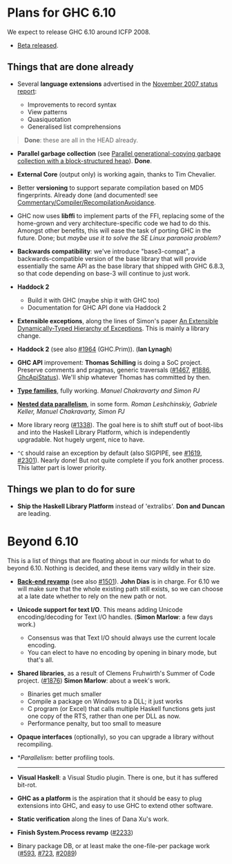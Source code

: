 # Plans for GHC 6.10



We expect to release GHC 6.10 around ICFP 2008.  


-  [
  Beta released](http://www.haskell.org/pipermail/glasgow-haskell-users/2008-September/015539.html). 

## Things that are done already


- Several **language extensions** advertised in the [November 2007 status report](status/nov07):

  - Improvements to record syntax
  - View patterns
  - Quasiquotation
  - Generalised list comprehensions

>
>
> **Done**: these are all in the HEAD already.
>
>

- **Parallel garbage collection** (see [
  Parallel generational-copying garbage collection with a block-structured heap](http://research.microsoft.com/%7Esimonpj/papers/parallel-gc/index.htm)).  **Done**.

- **External Core** (output only) is working again, thanks to Tim Chevalier.

- Better **versioning** to support separate compilation based on MD5 fingerprints. Already done (and documented! see [Commentary/Compiler/RecompilationAvoidance](commentary/compiler/recompilation-avoidance).

- GHC now uses **libffi** to implement parts of the FFI, replacing some of the home-grown and very architecture-specific code we had to do this.  Amongst other benefits, this will ease the task of porting GHC in the future. Done; but *maybe use it to solve the SE Linux paranoia problem?*

- **Backwards compatibility**: we've introduce "base3-compat", a backwards-compatible version of the base library
  that will provide essentially the same API as the base library that shipped with GHC 6.8.3, so that code
  depending on base-3 will continue to just work.

- **Haddock 2**

  - Build it with GHC (maybe ship it with GHC too)
  - Documentation for GHC API done via Haddock 2

- **Extensible exceptions**, along the lines of Simon's paper [
  An Extensible Dynamically-Typed Hierarchy of Exceptions](http://www.haskell.org/~simonmar/papers/ext-exceptions.pdf).  This is mainly a library change.

- **Haddock 2** (see also [\#1964](https://gitlab.staging.haskell.org/ghc/ghc/issues/1964) (GHC.Prim)).  (**Ian Lynagh**)

- **GHC API** improvement: **Thomas Schilling** is doing a SoC project.  Preserve comments and pragmas, generic traversals ([\#1467](https://gitlab.staging.haskell.org/ghc/ghc/issues/1467), [\#1886](https://gitlab.staging.haskell.org/ghc/ghc/issues/1886), [GhcApiStatus](ghc-api-status)). We'll ship whatever Thomas has committed by then.

- **[
  Type families](http://haskell.org/haskellwiki/GHC/Indexed_types)**, fully working. *Manuel Chakravarty and Simon PJ*

- **[
  Nested data parallelism](http://haskell.org/haskellwiki/GHC/Data_Parallel_Haskell)**, in some form. *Roman Leshchinskiy, Gabriele Keller, Manuel Chakravarty, Simon PJ*


 


- More library reorg ([\#1338](https://gitlab.staging.haskell.org/ghc/ghc/issues/1338)).  The goal here is to shift stuff out of boot-libs and into the Haskell Library Platform, which is independently upgradable.  Not hugely urgent, nice to have.

- `^C` should raise an exception by default (also SIGPIPE, see [\#1619](https://gitlab.staging.haskell.org/ghc/ghc/issues/1619), [\#2301](https://gitlab.staging.haskell.org/ghc/ghc/issues/2301)). Nearly done!  But not quite complete if you fork another process.  This latter part is lower priority.

## Things we plan to do for sure


- **Ship the Haskell Library Platform** instead of 'extralibs'.  **Don and Duncan** are leading.

# Beyond 6.10



This is a list of things that are floating about in our minds for what to do beyond 6.10.  Nothing is decided, and these items vary wildly in their size.


- **[Back-end revamp](commentary/compiler/new-code-gen)** (see also [\#1501](https://gitlab.staging.haskell.org/ghc/ghc/issues/1501)).  **John Dias** is in charge.  For 6.10 we will make sure that the whole existing path still exists, so we can choose at a late date whether to rely on the new path or not.

- **Unicode support for text I/O**.  This means adding Unicode encoding/decoding for Text I/O handles.   (**Simon Marlow**: a few days work.)

  - Consensus was that Text I/O should always use the current locale encoding.  
  - You can elect to have no encoding by opening in binary mode, but that's all.

- **Shared libraries**, as a result of Clemens Fruhwirth's Summer of Code project.  ([\#1876](https://gitlab.staging.haskell.org/ghc/ghc/issues/1876)) **Simon Marlow**: about a week's work.

  - Binaries get much smaller
  - Compile a package on Windows to a DLL; it just works
  - C program (or Excel) that calls multiple Haskell functions gets just one copy of the RTS, rather than one per DLL as now.
  - Performance penalty, but too small to measure

- **Opaque interfaces** (optionally), so you can upgrade a library without recompiling.

- **Parallelism*: better profiling tools.
  ***

- **Visual Haskell**: a Visual Studio plugin.  There is one, but it has suffered bit-rot.


 


- **GHC as a platform** is the aspiration that it should be easy to plug extensions into GHC, and easy to use GHC to extend other software.

- **Static verification** along the lines of Dana Xu's work.

- **Finish System.Process revamp** ([\#2233](https://gitlab.staging.haskell.org/ghc/ghc/issues/2233))

- Binary package DB, or at least make the one-file-per package work ([\#593](https://gitlab.staging.haskell.org/ghc/ghc/issues/593), [\#723](https://gitlab.staging.haskell.org/ghc/ghc/issues/723), [\#2089](https://gitlab.staging.haskell.org/ghc/ghc/issues/2089))
